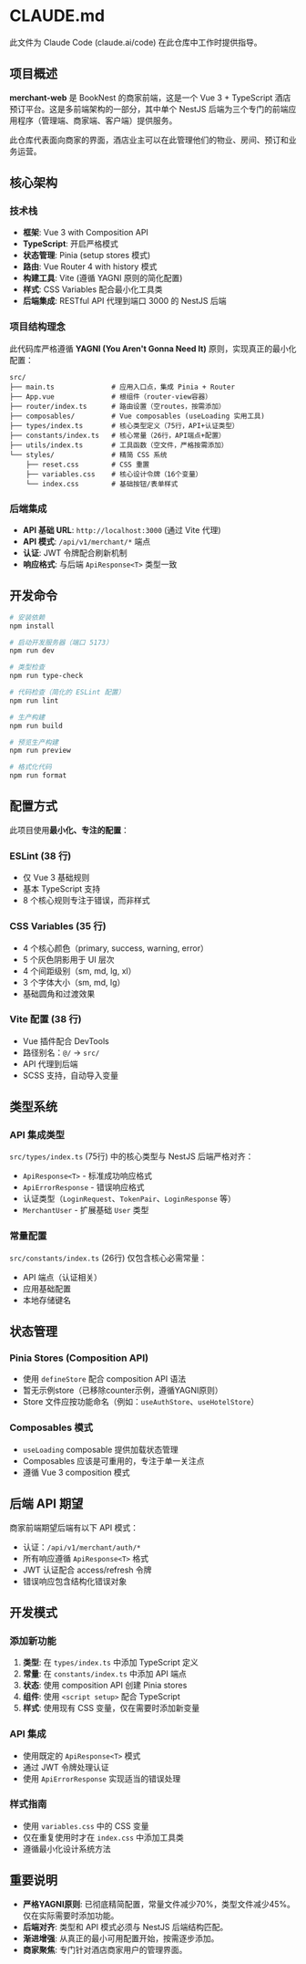# CLAUDE.md

此文件为 Claude Code (claude.ai/code) 在此仓库中工作时提供指导。

## 项目概述

**merchant-web** 是 BookNest 的商家前端，这是一个 Vue 3 + TypeScript 酒店预订平台。这是多前端架构的一部分，其中单个 NestJS 后端为三个专门的前端应用程序（管理端、商家端、客户端）提供服务。

此仓库代表面向商家的界面，酒店业主可以在此管理他们的物业、房间、预订和业务运营。

## 核心架构

### 技术栈
- **框架**: Vue 3 with Composition API
- **TypeScript**: 开启严格模式
- **状态管理**: Pinia (setup stores 模式)
- **路由**: Vue Router 4 with history 模式
- **构建工具**: Vite (遵循 YAGNI 原则的简化配置)
- **样式**: CSS Variables 配合最小化工具类
- **后端集成**: RESTful API 代理到端口 3000 的 NestJS 后端

### 项目结构理念
此代码库严格遵循 **YAGNI (You Aren't Gonna Need It)** 原则，实现真正的最小化配置：

```
src/
├── main.ts              # 应用入口点，集成 Pinia + Router
├── App.vue              # 根组件（router-view容器）
├── router/index.ts      # 路由设置（空routes，按需添加）
├── composables/         # Vue composables (useLoading 实用工具)
├── types/index.ts       # 核心类型定义（75行，API+认证类型）
├── constants/index.ts   # 核心常量（26行，API端点+配置）
├── utils/index.ts       # 工具函数（空文件，严格按需添加）
└── styles/              # 精简 CSS 系统
    ├── reset.css        # CSS 重置
    ├── variables.css    # 核心设计令牌（16个变量）
    └── index.css        # 基础按钮/表单样式
```

### 后端集成
- **API 基础 URL**: `http://localhost:3000` (通过 Vite 代理)
- **API 模式**: `/api/v1/merchant/*` 端点
- **认证**: JWT 令牌配合刷新机制
- **响应格式**: 与后端 `ApiResponse<T>` 类型一致

## 开发命令

```bash
# 安装依赖
npm install

# 启动开发服务器（端口 5173）
npm run dev

# 类型检查
npm run type-check

# 代码检查（简化的 ESLint 配置）
npm run lint

# 生产构建
npm run build

# 预览生产构建
npm run preview

# 格式化代码
npm run format
```

## 配置方式

此项目使用**最小化、专注的配置**：

### ESLint (38 行)
- 仅 Vue 3 基础规则
- 基本 TypeScript 支持
- 8 个核心规则专注于错误，而非样式

### CSS Variables (35 行)
- 4 个核心颜色（primary, success, warning, error）
- 5 个灰色阴影用于 UI 层次
- 4 个间距级别（sm, md, lg, xl）
- 3 个字体大小（sm, md, lg）
- 基础圆角和过渡效果

### Vite 配置 (38 行)
- Vue 插件配合 DevTools
- 路径别名：`@/` → `src/`
- API 代理到后端
- SCSS 支持，自动导入变量

## 类型系统

### API 集成类型
`src/types/index.ts` (75行) 中的核心类型与 NestJS 后端严格对齐：
- `ApiResponse<T>` - 标准成功响应格式
- `ApiErrorResponse` - 错误响应格式  
- 认证类型（`LoginRequest`、`TokenPair`、`LoginResponse` 等）
- `MerchantUser` - 扩展基础 `User` 类型

### 常量配置
`src/constants/index.ts` (26行) 仅包含核心必需常量：
- API 端点（认证相关）
- 应用基础配置
- 本地存储键名

## 状态管理

### Pinia Stores (Composition API)
- 使用 `defineStore` 配合 composition API 语法
- 暂无示例store（已移除counter示例，遵循YAGNI原则）
- Store 文件应按功能命名（例如：`useAuthStore`、`useHotelStore`）

### Composables 模式
- `useLoading` composable 提供加载状态管理
- Composables 应该是可重用的，专注于单一关注点
- 遵循 Vue 3 composition 模式

## 后端 API 期望

商家前端期望后端有以下 API 模式：
- 认证：`/api/v1/merchant/auth/*`
- 所有响应遵循 `ApiResponse<T>` 格式
- JWT 认证配合 access/refresh 令牌
- 错误响应包含结构化错误对象

## 开发模式

### 添加新功能
1. **类型**: 在 `types/index.ts` 中添加 TypeScript 定义
2. **常量**: 在 `constants/index.ts` 中添加 API 端点
3. **状态**: 使用 composition API 创建 Pinia stores
4. **组件**: 使用 `<script setup>` 配合 TypeScript
5. **样式**: 使用现有 CSS 变量，仅在需要时添加新变量

### API 集成
- 使用既定的 `ApiResponse<T>` 模式
- 通过 JWT 令牌处理认证
- 使用 `ApiErrorResponse` 实现适当的错误处理

### 样式指南
- 使用 `variables.css` 中的 CSS 变量
- 仅在重复使用时才在 `index.css` 中添加工具类
- 遵循最小化设计系统方法

## 重要说明

- **严格YAGNI原则**: 已彻底精简配置，常量文件减少70%，类型文件减少45%。仅在实际需要时添加功能。
- **后端对齐**: 类型和 API 模式必须与 NestJS 后端结构匹配。
- **渐进增强**: 从真正的最小可用配置开始，按需逐步添加。
- **商家聚焦**: 专门针对酒店商家用户的管理界面。